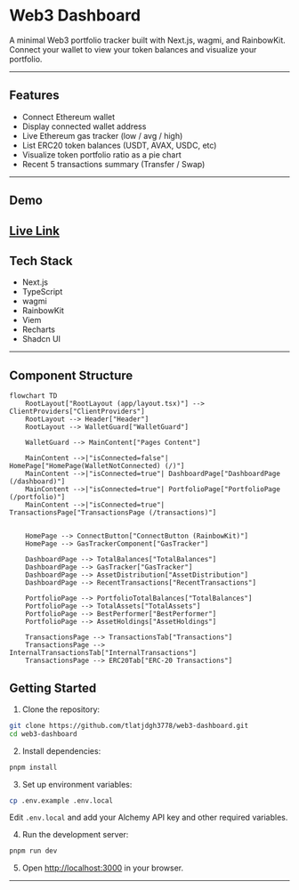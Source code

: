 # Web3 Dashboard

A minimal Web3 portfolio tracker built with Next.js, wagmi, and RainbowKit.  
Connect your wallet to view your token balances and visualize your portfolio.

---

## Features

-  Connect Ethereum wallet
-  Display connected wallet address
-  Live Ethereum gas tracker (low / avg / high)
-  List ERC20 token balances (USDT, AVAX, USDC, etc)
-  Visualize token portfolio ratio as a pie chart
-  Recent 5 transactions summary (Transfer / Swap)
---

## Demo
[Live Link](https://web3-dashboard-pi.vercel.app/)
---

## Tech Stack

- Next.js
- TypeScript
- wagmi
- RainbowKit
- Viem
- Recharts
- Shadcn UI

---


## Component Structure
```mermaid
flowchart TD
    RootLayout["RootLayout (app/layout.tsx)"] --> ClientProviders["ClientProviders"]
    RootLayout --> Header["Header"]
    RootLayout --> WalletGuard["WalletGuard"]
    
    WalletGuard --> MainContent["Pages Content"]
    
    MainContent -->|"isConnected=false"| HomePage["HomePage(WalletNotConnected) (/)"]
    MainContent -->|"isConnected=true"| DashboardPage["DashboardPage (/dashboard)"]
    MainContent -->|"isConnected=true"| PortfolioPage["PortfolioPage (/portfolio)"]
    MainContent -->|"isConnected=true"| TransactionsPage["TransactionsPage (/transactions)"]
    

    HomePage --> ConnectButton["ConnectButton (RainbowKit)"]
    HomePage --> GasTrackerComponent["GasTracker"]

    DashboardPage --> TotalBalances["TotalBalances"]
    DashboardPage --> GasTracker["GasTracker"]
    DashboardPage --> AssetDistribution["AssetDistribution"]
    DashboardPage --> RecentTransactions["RecentTransactions"]
    
    PortfolioPage --> PortfolioTotalBalances["TotalBalances"]
    PortfolioPage --> TotalAssets["TotalAssets"]
    PortfolioPage --> BestPerformer["BestPerformer"]
    PortfolioPage --> AssetHoldings["AssetHoldings"]

    TransactionsPage --> TransactionsTab["Transactions"]
    TransactionsPage --> InternalTransactionsTab["InternalTransactions"]
    TransactionsPage --> ERC20Tab["ERC-20 Transactions"]
```

## Getting Started

1. Clone the repository:
```bash
git clone https://github.com/tlatjdgh3778/web3-dashboard.git
cd web3-dashboard
```

2. Install dependencies:
```bash
pnpm install
```

3. Set up environment variables:
```bash
cp .env.example .env.local
```
Edit `.env.local` and add your Alchemy API key and other required variables.

4. Run the development server:
```bash
pnpm run dev
```

5. Open [http://localhost:3000](http://localhost:3000) in your browser.

---
